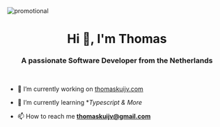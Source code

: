 <img src="https://media.discordapp.net/attachments/1054355603549589557/1054359872973570088/image_30.png?width=1440&height=496" alt="promotional">

<h1 align="center">Hi 👋, I'm Thomas</h1>
<h3 align="center">A passionate Software Developer from the Netherlands</h3>
<br>

- 🔭 I’m currently working on [thomaskuijv.com](https://thomaskuijv.com/)

- 🌱 I’m currently learning **Typescript & More*

- 📫 How to reach me **thomaskuijv@gmail.com**
